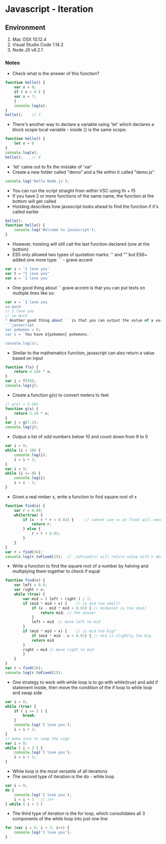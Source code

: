 # Javascript - Iteration

## Environment

1. Mac OSX 10.12.4
2. Visual Studio Code 1.14.2
3. Node JS v8.2.1

### Notes

* Check what is the answer of this function?
```javascript
function hello() {
	var x = 8;
	if ( x > 0 ) {
	var x = 7;
	}
	console.log(x);
}
hello();	// 7
```
* There's another way to declare a variable using 'let' which declares a block scope local variable - inside {} is the same scope:
```javascript
function hello() {
	let x = 8
}
console.log(x);
hello();	// 8
```
* 'let' came out to fix the mistake of 'var'
* Create a new folder called "demo" and a file within it called "demo.js"
```javascript
console.log('Hello Node.js');
```
* You can run the script straight from within VSC using fn + f5
* If you have 2 or more functions of the same name, the function at the bottom will get called
* Hoisting describes how javascript looks ahead to find the function if it's called earlier
```javascript
hello();
function hello() {
    console.log('Welcome to javascript');
}
```
* However, hoisting will still call the last function declared (one at the bottom) 
* ES5 only allowed two types of quotation marks: '' and "" but ES6+ added one more type: `` - grave accent
```javascript
var s = 'I love you'
var t = "I love you"
var u = `I love you`
```
* One good thing about `` grave accent is that you can put texts on multiple lines like so:
```javascript
var v = `I love you
so much`
// I love you
// so much
* Another good thing about `` is that you can output the value of a variable within the string:
```javascript
var pokemon = 5;
var s = `You have ${pokemon} pokemons.`

console.log(s);
```
* Similar to the mathematics function, javascript can also return a value based on input
```javascript
function f(x) {
	return 4.184 * x;
}
var j = f(50);
console.log(j);
```
* Create a function g(x) to convert meters to feet
```javascript
// g(x) = 3.28x
function g(x) {
	return 3.28 * x;
}
var j = g(7.2);
console.log(j);
```
* Output a list of odd numbers below 10 and count down from 9 to 0
```javascript
var i = 0;
while (i < 10) {
	console.log(i);
	i = i + 2;
}
var i = 9;
while (i >= 0) {
    console.log(i)
    i = i - 1;
}
```
* Given a real nmber x, write a function to find square root of x
```javascript
function find(x) {
    var r = 0.00;
    while(true) {
        if (x - r * r < 0.01) {		// cannot use == as float will never match whole value exactly
            return r;
        } else {
            r = r + 0.01;
        }
    }
}
var r = find(36);
console.log(r.toFixed(2));	// .toFixed(n) will return value with n decimal places
```
* Write a function to find the square root of a number by halving and multiplying them together to check if equal
```javascript
function find(x) {
	var left = 0.0;
	var right = x;
	while (true) {
		var mid = ( left + right ) / 2;
		if (mid * mid < x) {    // is mid too small?
			if (x - mid * mid < 0.01) {	// midpoint is too small
                return mid; // the answer
            }
            left = mid  // move left to mid
		}
		if (mid * mid > x) {    // is mid too big?
		    if (mid * mid - x < 0.01) { // mid is slightly too big
		    return mid
        }
        right = mid // move right to mid
	    }
	}
}
var r = find(36);
console.log(r.toFixed(2));
```
* One strategy to work with while loop is to go with while(true) and add if statement inside, then move the condition of the if loop to while loop and swap side
```javascript
var i = 0;
while (true) {
    if ( i >= 3 ) {
        break;
    }
    console.log('I love you');
    i = i + 1;
}
// make sure to swap the sign
var i = 0;
while ( i < 3 ) {
    console.log('I love you');
    i = i + 1;
}
```
* While loop is the most versatile of all iterations
* The second type of iteration is the do - while loop
```javascript
var i = 0;
do {
	console.log('I love you');
	i = i + 1	// i++
} while ( i < 3 )
```
* The third type of iteration is the for loop, which consolidates all 3 components of the while loop into just one line
```javascript
for (var i = 0; i < 3; i++) {
	console.log('I love you');
}
```




